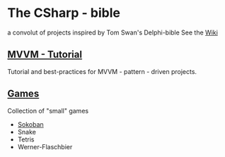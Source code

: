 # The CSharp - bible
a convolut of projects inspired by Tom Swan's Delphi-bible
See the [Wiki](/joecare99/CSharp/wiki/CSharpBible)

## [MVVM - Tutorial](MVVM-Tutorial)
Tutorial and best-practices for MVVM - pattern - driven projects.

## [Games](Games) 
Collection of "small" games
- [Sokoban](Games/Sokoban)
- Snake
- Tetris
- Werner-Flaschbier
